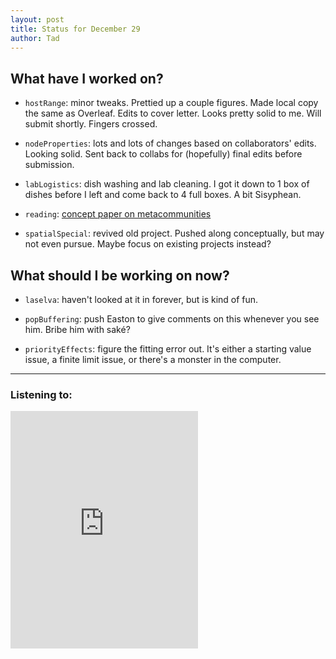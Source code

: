 ```yaml
---
layout: post 
title: Status for December 29 
author: Tad
---
```

 
## What have I worked on?
 
* `hostRange`: minor tweaks. Prettied up a couple figures. Made local copy the same as Overleaf. Edits to cover letter. Looks pretty solid to me. Will submit shortly. Fingers crossed.

* `nodeProperties`: lots and lots of changes based on collaborators' edits. Looking solid. Sent back to collabs for (hopefully) final edits before submission. 

* `labLogistics`: dish washing and lab cleaning. I got it down to 1 box of dishes before I left and come back to 4 full boxes. A bit Sisyphean.

* `reading`: [concept paper on metacommunities](http://link.springer.com/article/10.1007/s00442-016-3792-1)

* `spatialSpecial`: revived old project. Pushed along conceptually, but may not even pursue. Maybe focus on existing projects instead? 






## What should I be working on now? 

* `laselva`: haven't looked at it in forever, but is kind of fun. 
 
* `popBuffering`: push Easton to give comments on this whenever you see him. Bribe him with saké? 

* `priorityEffects`: figure the fitting error out. It's either a starting value issue, a finite limit issue, or there's a monster in the computer. 






 
--- 
 
### Listening to: 
<iframe src="https://embed.spotify.com/?uri=spotify%3Atrack%3A4Nu5ZslylWnURh2MJheQmc" width="300" height="380" frameborder="0" allowtransparency="true"></iframe>
<i class='fa fa-code' style='color:pink'></i> 
